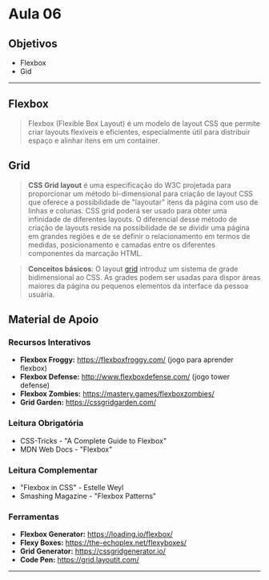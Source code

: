 # Aula 06

## Objetivos

- Flexbox
- Gid

---

## Flexbox

> Flexbox (Flexible Box Layout) é um modelo de layout CSS que permite criar layouts flexíveis e eficientes, especialmente útil para distribuir espaço e alinhar itens em um container.

## Grid

> **CSS Grid layout** é uma especificação do W3C projetada para proporcionar um método bi-dimensional para criação de layout CSS que oferece a possibilidade de "layoutar" itens da página com uso de linhas e colunas. CSS grid poderá ser usado para obter uma infinidade de diferentes layouts. O diferencial desse método de criação de layouts reside na possibilidade de se dividir uma página em grandes regiões e de se definir o relacionamento em termos de medidas, posicionamento e camadas entre os diferentes componentes da marcação HTML.

> **Conceitos básicos**: O layout [grid](https://developer.mozilla.org/pt-BR/docs/Web/CSS/CSS_grid_layout/Basic_concepts_of_grid_layout) introduz um sistema de grade bidimensional ao CSS. As grades podem ser usadas para dispor áreas maiores da página ou pequenos elementos da interface da pessoa usuária.

## Material de Apoio

### Recursos Interativos
- **Flexbox Froggy:** https://flexboxfroggy.com/ (jogo para aprender flexbox)
- **Flexbox Defense:** http://www.flexboxdefense.com/ (jogo tower defense)
- **Flexbox Zombies:** https://mastery.games/flexboxzombies/
- **Grid Garden:** https://cssgridgarden.com/

### Leitura Obrigatória
- CSS-Tricks - "A Complete Guide to Flexbox"
- MDN Web Docs - "Flexbox"

### Leitura Complementar
- "Flexbox in CSS" - Estelle Weyl
- Smashing Magazine - "Flexbox Patterns"

### Ferramentas
- **Flexbox Generator:** https://loading.io/flexbox/
- **Flexy Boxes:** https://the-echoplex.net/flexyboxes/
- **Grid Generator:** https://cssgridgenerator.io/
- **Code Pen:** https://grid.layoutit.com/

---
